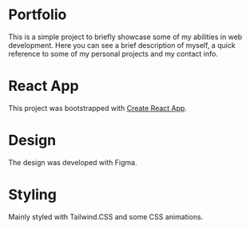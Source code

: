 # Portfolio

This is a simple project to briefly showcase some of my abilities in web development.
Here you can see a brief description of myself, a quick reference to some of my personal projects
and my contact info.

# React App

This project was bootstrapped with [Create React App](https://github.com/facebook/create-react-app).

# Design

The design was developed with Figma.

# Styling

Mainly styled with Tailwind.CSS and some CSS animations.


